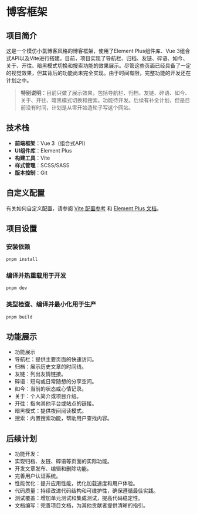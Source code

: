 # 博客框架

## 项目简介

这是一个模仿小氯博客风格的博客框架，使用了Element Plus组件库、Vue 3组合式API以及Vite进行搭建。目前，项目实现了导航栏、归档、友链、碎语、如今、关于、开往、暗黑模式切换和搜索功能的效果展示。尽管这些页面已经具备了一定的视觉效果，但其背后的功能尚未完全实现。由于时间有限，完整功能的开发还在计划之中。

> **特别说明**：目前只做了展示效果，包括导航栏、归档、友链、碎语、如今、关于、开往、暗黑模式切换和搜索。功能待开发。后续有补全计划，但是目前没有时间，计划是从零开始造轮子写这个网站。

## 技术栈

- **前端框架**：Vue 3（组合式API）
- **UI组件库**：Element Plus
- **构建工具**：Vite
- **样式管理**：SCSS/SASS
- **版本控制**：Git

## 自定义配置

有关如何自定义配置，请参阅 [Vite 配置参考](https://vitejs.dev/config/) 和 [Element Plus 文档](https://element-plus.org/zh-CN/)。

## 项目设置

### 安装依赖

```sh
pnpm install
```

### 编译并热重载用于开发
```sh
pnpm dev
```

### 类型检查、编译并最小化用于生产
```sh
pnpm build
```

## 功能展示
- 功能展示
 - 导航栏：提供主要页面的快速访问。
 - 归档：展示历史文章的时间线。
 - 友链：列出友情链接。
 - 碎语：短句或日常随想的分享空间。
 - 如今：当前的状态或心情记录。
 - 关于：个人简介或项目介绍。
 - 开往：指向其他平台或站点的链接。
 - 暗黑模式：提供夜间阅读模式。
 - 搜索：内置搜索功能，帮助用户查找内容。

## 后续计划
- 功能开发：
 - 实现归档、友链、碎语等页面的实际功能。
 - 开发文章发布、编辑和删除功能。
 - 完善用户认证系统。
- 性能优化：提升应用性能，优化加载速度和用户体验。
- 代码质量：持续改进代码结构和可维护性，确保遵循最佳实践。
- 测试覆盖：增加单元测试和集成测试，提高代码稳定性。
- 文档编写：完善项目文档，为其他贡献者提供清晰的指引。










